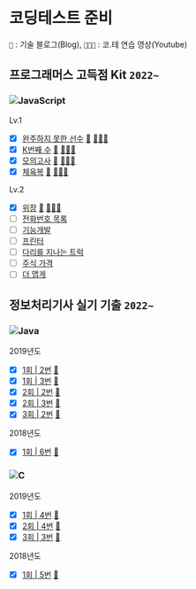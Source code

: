 # 코딩테스트 준비 

`📝` : 기술 블로그(Blog),  `🧑🏻‍💼` : 코.테 연습 영상(Youtube)

## 프로그래머스 고득점 Kit `2022~`
### ![JavaScript](https://img.shields.io/badge/javascript-%23323330.svg?style=for-the-badge&logo=javascript&logoColor=%23F7DF1E)
Lv.1
- [x] [완주하지 못한 선수](https://github.com/djdu4496/algorithm/blob/master/Programmers/%EC%99%84%EC%A3%BC%ED%95%98%EC%A7%80%EB%AA%BB%ED%95%9C%EC%84%A0%EC%88%98.js) [📝](https://github.com/djdu4496/algorithm/issues/1) [🧑🏻‍💼](https://www.youtube.com/watch?v=D8LAJXn5uqk)
- [x] [K번째 수](https://github.com/djdu4496/algorithm/blob/master/Programmers/K%EB%B2%88%EC%A7%B8%EC%88%98.js) [📝](https://github.com/djdu4496/algorithm/issues/2) [🧑🏻‍💼](https://www.youtube.com/watch?v=5mS3Kn-YERU)
- [x] [모의고사](https://github.com/djdu4496/algorithm/blob/master/Programmers/%EB%AA%A8%EC%9D%98%EA%B3%A0%EC%82%AC.js) [📝](https://github.com/djdu4496/algorithm/issues/3) [🧑🏻‍💼](https://www.youtube.com/watch?v=Hc1_pDAQ06I)
- [x] [체육복](https://github.com/djdu4496/algorithm/blob/master/Programmers/%EC%B2%B4%EC%9C%A1%EB%B3%B5.js) [📝](https://github.com/djdu4496/algorithm/issues/4) [🧑🏻‍💼](https://www.youtube.com/watch?v=jcbD7kUQpmM&feature=youtu.be)

Lv.2
- [x] [위장](https://github.com/djdu4496/algorithm/blob/master/Programmers/%EC%9C%84%EC%9E%A5.js) [📝](https://github.com/djdu4496/algorithm/issues/5) [🧑🏻‍💼](https://www.youtube.com/watch?v=M8NpZcOvBSU&feature=youtu.be)
- [ ] [전화번호 목록](#)
- [ ] [기능개발](#)
- [ ] [프린터](#)
- [ ] [다리를 지나는 트럭](#)
- [ ] [주식 가격](#)
- [ ] [더 맵게](#)

## 정보처리기사 실기 기출 `2022~`
### ![Java](https://img.shields.io/badge/java-%23ED8B00.svg?style=for-the-badge&logo=java&logoColor=white)
2019년도
- [x] [1회 | 2번](https://github.com/djdu4496/algorithm/blob/master/Java/algorithm-19-01-02.java) [📝](https://cooing-silicon-7ae.notion.site/01-JAVA-1-25d538bd45ae4d3991551ac6a08f6f30)
- [x] [1회 | 3번](https://github.com/djdu4496/algorithm/blob/master/Java/algorithm-19-01-03.java) [📝](https://cooing-silicon-7ae.notion.site/01-JAVA-2-29f051b226d74c0cb625665250aa34d0)
- [x] [2회 | 2번](https://github.com/djdu4496/algorithm/blob/master/Java/algorithm-19-02-02.java) [📝](https://cooing-silicon-7ae.notion.site/02-JAVA-2-cbe545d0af6442eab4ec6bbec2ea7343)
- [x] [2회 | 3번](https://github.com/djdu4496/algorithm/blob/master/Java/algorithm-19-02-03.java) [📝](https://cooing-silicon-7ae.notion.site/02-JAVA-3-a38d3bd760d5401491b1d31c5b6176b3)
- [x] [3회 | 2번](https://github.com/djdu4496/algorithm/blob/master/Java/algorithm-19-03-02.java) [📝](https://cooing-silicon-7ae.notion.site/03-JAVA-2-1e747c8c85b6482d8865b270249473d6)

2018년도
- [x] [1회 | 6번](https://github.com/djdu4496/algorithm/blob/master/Java/algorithm-18-01-06.java) [📝](https://cooing-silicon-7ae.notion.site/01-JAVA-6-039add39cbc942d79f467e9651b3589e)
### ![C](https://img.shields.io/badge/c-%2300599C.svg?style=for-the-badge&logo=c&logoColor=white)

2019년도
- [x] [1회 | 4번](https://github.com/djdu4496/algorithm/blob/master/EngineerInformationProcessing/C/algorithm-19-01-04.c) [📝](https://cooing-silicon-7ae.notion.site/04-C-7dcc117c3c414d6cabf0bce9bce878ae)
- [x] [2회 | 4번](https://github.com/djdu4496/algorithm/blob/master/EngineerInformationProcessing/C/algorithm-19-02-04.c) [📝](https://cooing-silicon-7ae.notion.site/04-C-4fd977e7682e42089524f7a9f1a46150)
- [x] [3회 | 3번](https://github.com/djdu4496/algorithm/blob/master/EngineerInformationProcessing/C/algorithm-19-03-03.c) [📝](https://cooing-silicon-7ae.notion.site/03-C-3-7caaa3336dba4e459f0f4a08cbc29cf9)

2018년도
- [x] [1회 | 5번](https://github.com/djdu4496/algorithm/blob/master/EngineerInformationProcessing/C/algorithm-18-01-05.c) [📝](https://cooing-silicon-7ae.notion.site/01-C-5-5b895513aedc49d59552aef4202d4250)